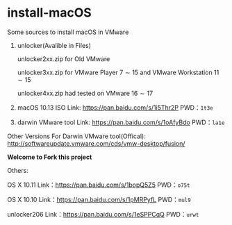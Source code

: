 # install-macOS
Some sources to install macOS in VMware

1. unlocker(Avalible in Files)

   unlocker2xx.zip for Old VMware
   
   unlocker3xx.zip for VMware Player $7\sim15$ and VMware Workstation $11\sim15$

   unlocker4xx.zip had tested on VMware $16\sim17$

2. macOS 10.13 ISO Link: https://pan.baidu.com/s/1i5Thr2P PWD：`1t3e`

3. darwin VMware tool Link: https://pan.baidu.com/s/1oAfyBdo PWD：`la1e`

  Other Versions For Darwin VMware tool(Offical): http://softwareupdate.vmware.com/cds/vmw-desktop/fusion/


**Welcome to Fork this project**


Others:

OS X 10.11 Link：https://pan.baidu.com/s/1bopQ5Z5 PWD：`o75t`

OS X 10.10 Link：https://pan.baidu.com/s/1pMRPyfL PWD：`mul9`

unlocker206 Link：https://pan.baidu.com/s/1eSPPCqQ PWD：`urwt`

